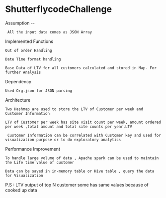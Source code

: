 # ShutterflycodeChallenge

Assumption --
     
     All the input data comes as JSON Array

Implemented Functions

    Out of order Handling

    Date Time format handling

    Base Data of LTV for all customers calculated and stored in Map- For further Analysis

Dependency

    Used Org.json for JSON parsing
  
Architecture
  
    Two Hashmap are used to store the LTV of Customer per week and Customer Information
  
    LTV of Customer per week has site visit count per week, amount ordered per week ,total amount and total site counts per year,LTV
  
     Customer Information can be correlated with Customer key and used for visualization purpose or to do exploratory analytics
  
Performance Improvement

    To handle large volume of data , Apache spark can be used to maintain the Life time value of customer
  
    Data can be saved in in-memory table or Hive table , query the data for Visualization
  
 
 P.S : LTV output of top N customer some has same values because of cooked up data
  
